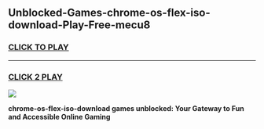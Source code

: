 
## Unblocked-Games-chrome-os-flex-iso-download-Play-Free-mecu8
<h3>
<a href="https://premium76.site?title=chrome-os-flex-iso-download&ref=15A">CLICK TO PLAY</a></h3>
<hr>

<h3>
<a href="https://premium76.site?title=chrome-os-flex-iso-download&ref=15A">CLICK 2 PLAY</a>
  
</h3>

<a href="https://premium76.site?title=chrome-os-flex-iso-download&ref=15A"><img src="https://clearcache.store/games.png"></a>


**chrome-os-flex-iso-download games unblocked: Your Gateway to Fun and Accessible Online Gaming**
